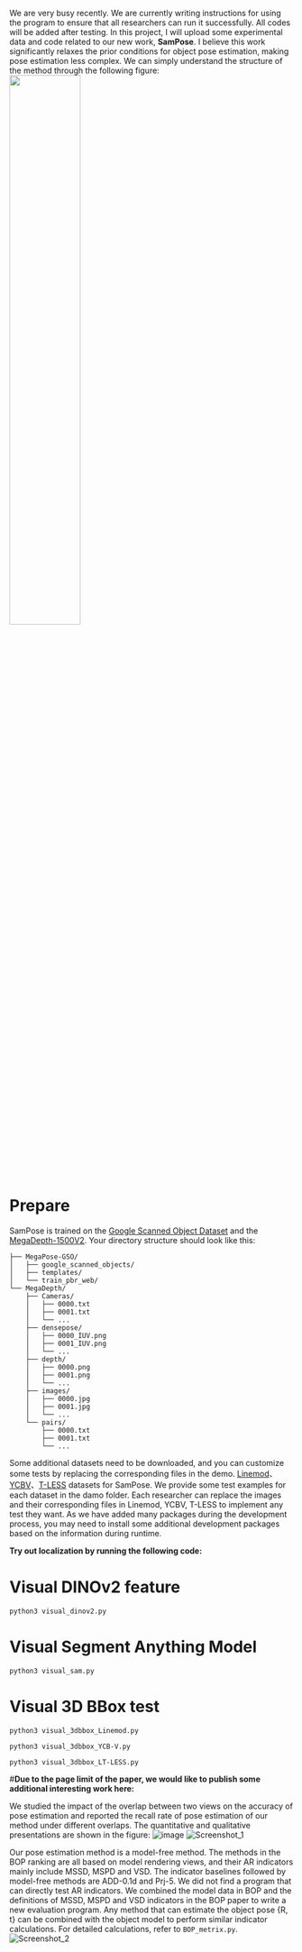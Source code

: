 We are very busy recently. We are currently writing instructions for using the program to ensure that all researchers can run it successfully. All codes will be added after testing.
In this project, I will upload some experimental data and code related to our new work, **SamPose**. I believe this work significantly relaxes the prior conditions for object pose estimation, making pose estimation less complex. 
We can simply understand the structure of the method through the following figure:
<img src="https://github.com/user-attachments/assets/62cb56cc-cb68-45ee-be1c-130ac84b03a3" width="50%" />
#  Prepare
SamPose is trained on the [Google Scanned Object Dataset](https://www.paris.inria.fr/archive_ylabbeprojectsdata/megapose/webdatasets/) and the [MegaDepth-1500V2](https://www.cs.cornell.edu/projects/megadepth/). Your directory structure should look like this:
`````````MegaPose-Training-Data/
├── MegaPose-GSO/
│   ├── google_scanned_objects/
│   ├── templates/
│   └── train_pbr_web/
└── MegaDepth/
    ├── Cameras/
    │   ├── 0000.txt
    │   ├── 0001.txt
    │   └── ...
    ├── densepose/
    │   ├── 0000_IUV.png
    │   ├── 0001_IUV.png
    │   └── ...
    ├── depth/
    │   ├── 0000.png
    │   ├── 0001.png
    │   └── ...
    ├── images/
    │   ├── 0000.jpg
    │   ├── 0001.jpg
    │   └── ...
    └── pairs/
        ├── 0000.txt
        ├── 0001.txt
        └── ...
`````````
Some additional datasets need to be downloaded, and you can customize some tests by replacing the corresponding files in the demo. [Linemod](https://drive.google.com/file/d/1W1puYf21XHWgMxGtTf3La0CUu_GrFMBd/view?usp=drive_link)、[YCBV](https://drive.google.com/file/d/1gukwaUfJ06d9EbmaH8qDqQb7hRzI0PAk/view?usp=drive_link)、[T-LESS](https://bop.felk.cvut.cz/datasets/#T-LESS) datasets for SamPose.
We provide some test examples for each dataset in the damo folder. 
Each researcher can replace the images and their corresponding files in Linemod, YCBV, T-LESS to implement any test they want. As we have added many packages during the development process, you may need to install some additional development packages based on the information during runtime.

**Try out localization by running the following code:**
# **Visual DINOv2 feature**
`````````
python3 visual_dinov2.py
`````````
# **Visual Segment Anything Model**
`````````
python3 visual_sam.py
`````````
# **Visual 3D BBox test**
`````````
python3 visual_3dbbox_Linemod.py

python3 visual_3dbbox_YCB-V.py

python3 visual_3dbbox_LT-LESS.py
`````````
#**Due to the page limit of the paper, we would like to publish some additional interesting work here:**

We studied the impact of the overlap between two views on the accuracy of pose estimation and reported the recall rate of pose estimation of our method under different overlaps. 
The quantitative and qualitative presentations are shown in the figure:
![image](https://github.com/user-attachments/assets/d98cbc88-cf3a-4426-b56e-539460b3377f)
![Screenshot_1](https://github.com/user-attachments/assets/1cb95cb0-184a-409b-a5d0-c30c7299029c)

Our pose estimation method is a model-free method. The methods in the BOP ranking are all based on model rendering views, and their AR indicators mainly include MSSD, MSPD and VSD. The indicator baselines followed by model-free methods are ADD-0.1d and Prj-5. We did not find a program that can directly test AR indicators. We combined the model data in BOP and the definitions of MSSD, MSPD and VSD indicators in the BOP paper to write a new evaluation program. Any method that can estimate the object pose {R, t} can be combined with the object model to perform similar indicator calculations.
For detailed calculations, refer to `BOP_metrix.py`.
![Screenshot_2](https://github.com/user-attachments/assets/e05c2422-32ad-4a9e-9e6d-4a79940a31db)










      



